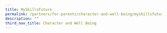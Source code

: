 ```yaml
---
title: MySkillsFuture
permalink: /partners/for-parents/character-and-well-being/myskillsfuture
description: ""
third_nav_title: Character and Well Being
---
```

